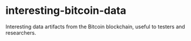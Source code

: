 # interesting-bitcoin-data
Interesting data artifacts from the Bitcoin blockchain, useful to testers and researchers.

